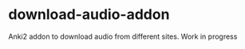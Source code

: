 download-audio-addon
====================

Anki2 addon to download audio from different sites. Work in progress